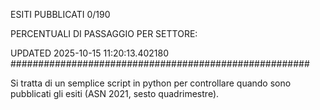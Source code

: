 ESITI PUBBLICATI 0/190 

PERCENTUALI DI PASSAGGIO PER SETTORE:

UPDATED 2025-10-15 11:20:13.402180
###################################################### 

Si tratta di un semplice script in python per controllare quando sono pubblicati gli esiti (ASN 2021, sesto quadrimestre).

